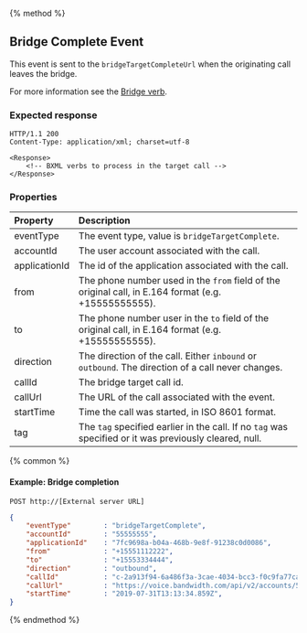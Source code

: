 {% method %}
##  Bridge Complete Event
This event is sent to the `bridgeTargetCompleteUrl` when the originating call leaves the bridge.

For more information see the [Bridge verb](../verbs/bridge.md).

### Expected response
```http
HTTP/1.1 200
Content-Type: application/xml; charset=utf-8

<Response>
    <!-- BXML verbs to process in the target call -->
</Response>
```

### Properties
| Property         | Description                                                                                               |
|:-----------------|:----------------------------------------------------------------------------------------------------------|
| eventType        | The event type, value is `bridgeTargetComplete`.                                                          |
| accountId        | The user account associated with the call.                                                                |
| applicationId    | The id of the application associated with the call.                                                       |
| from             | The phone number used in the `from` field of the original call, in E.164 format (e.g. +15555555555).      |
| to               | The phone number user in the `to` field of the original call, in E.164 format (e.g. +15555555555).        |
| direction        | The direction of the call. Either `inbound` or `outbound`. The direction of a call never changes.         |
| callId           | The bridge target call id.                                                                                |
| callUrl          | The URL of the call associated with the event.                                                            |
| startTime        | Time the call was started, in ISO 8601 format.                                                            |
| tag              | The `tag` specified earlier in the call. If no `tag` was specified or it was previously cleared, null.    |

{% common %}

#### Example: Bridge completion

```
POST http://[External server URL]
```

```json
{
	"eventType"        : "bridgeTargetComplete",
	"accountId"        : "55555555",
	"applicationId"    : "7fc9698a-b04a-468b-9e8f-91238c0d0086",
	"from"             : "+15551112222",
	"to"               : "+15553334444",
	"direction"        : "outbound",
	"callId"           : "c-2a913f94-6a486f3a-3cae-4034-bcc3-f0c9fa77ca2f",
	"callUrl"          : "https://voice.bandwidth.com/api/v2/accounts/55555555/calls/c-95ac8d6e-1a31c52e-b38f-4198-93c1-51633ec68f8d",
	"startTime"        : "2019-07-31T13:13:34.859Z",
}
```

{% endmethod %}
